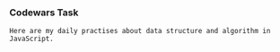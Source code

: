 ### Codewars Task

    Here are my daily practises about data structure and algorithm in JavaScript.
